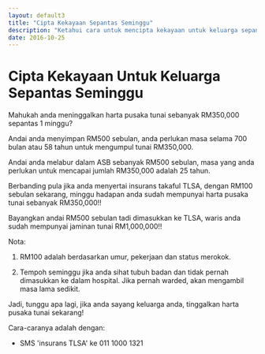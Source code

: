```yaml
---
layout: default3
title: "Cipta Kekayaan Sepantas Seminggu"
description: "Ketahui cara untuk mencipta kekayaan untuk keluarga sepantas seminggu"
date: 2016-10-25
---
```


# Cipta Kekayaan Untuk Keluarga Sepantas Seminggu

Mahukah anda meninggalkan harta pusaka tunai sebanyak RM350,000 sepantas 1 minggu?

Andai anda menyimpan RM500 sebulan, anda perlukan masa selama 700 bulan atau 58 tahun untuk mengumpul tunai RM350,000.

Andai anda melabur dalam ASB sebanyak RM500 sebulan, masa yang anda perlukan untuk mencapai jumlah RM350,000 adalah 25 tahun.

Berbanding pula jika anda menyertai insurans takaful TLSA, dengan RM100 sebulan sekarang, minggu hadapan anda sudah mempunyai harta pusaka tunai sebanyak RM350,000!!

Bayangkan andai RM500 sebulan tadi dimasukkan ke TLSA, waris anda sudah mempunyai jaminan tunai RM1,000,000!!

Nota:

1. RM100 adalah berdasarkan umur, pekerjaan dan status merokok.

2. Tempoh seminggu jika anda sihat tubuh badan dan tidak pernah dimasukkan ke dalam hospital. Jika pernah warded, akan mengambil masa lama sedikit.

Jadi, tunggu apa lagi, jika anda sayang keluarga anda, tinggalkan harta pusaka tunai sekarang! 

Cara-caranya adalah dengan:

- SMS 'insurans TLSA' ke 011 1000 1321
